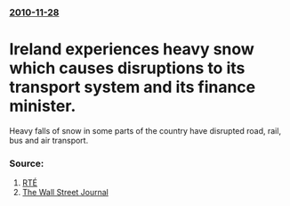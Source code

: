 ### [2010-11-28](/news/2010/11/28/index.md)

# Ireland experiences heavy snow which causes disruptions to its transport system and its finance minister. 

Heavy falls of snow in some parts of the country have disrupted road, rail, bus and air transport.


### Source:

1. [RTÉ](http://www.rte.ie/news/2010/1127/weather.html)
2. [The Wall Street Journal](http://online.wsj.com/article/BT-CO-20101128-702956.html)
